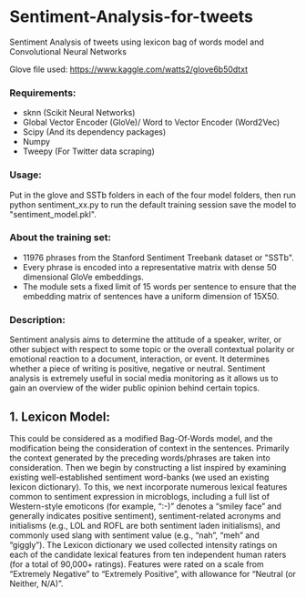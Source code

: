 # Sentiment-Analysis-for-tweets
Sentiment Analysis of tweets using lexicon bag of words model and Convolutional Neural Networks 

Glove file used: https://www.kaggle.com/watts2/glove6b50dtxt

### Requirements:
* sknn (Scikit Neural Networks)
* Global Vector Encoder (GloVe)/ Word to Vector Encoder (Word2Vec)
* Scipy (And its dependency packages)
* Numpy
* Tweepy (For Twitter data scraping)

### Usage:
Put in the glove and SSTb folders in each of the four model folders, then run python sentiment_xx.py
to run the default training session save the model to "sentiment_model.pkl".

### About the training set:
* 11976 phrases from the Stanford Sentiment Treebank dataset or "SSTb". 
* Every phrase is encoded into a representative matrix with dense 50 dimensional GloVe embeddings. 
* The module sets a fixed limit of  15 words per sentence to ensure that the embedding matrix of sentences have a uniform dimension of 15X50.

### Description:
Sentiment analysis aims to determine the attitude of a speaker, writer, or other subject with respect to some topic or
the overall contextual polarity or emotional reaction to a document, interaction, or event. It determines whether a piece of writing is positive,
negative or neutral.
Sentiment analysis is extremely useful in social media monitoring as it allows us to gain an overview of the wider public opinion behind
certain topics. 

## 1. Lexicon Model: 

This could be considered as a modified Bag-Of-Words model, and the
modification being the consideration of context in the sentences. Primarily
the context generated by the preceding words/phrases are taken into
consideration. Then we begin by constructing a list inspired by examining
existing well-established sentiment word-banks (we used an existing
lexicon dictionary). To this, we next incorporate numerous lexical features
common to sentiment expression in microblogs, including a full list of
Western-style emoticons (for example, “:-)” denotes a “smiley face” and
generally indicates positive sentiment), sentiment-related acronyms and
initialisms (e.g., LOL and ROFL are both sentiment laden initialisms), and
commonly used slang with sentiment value (e.g., “nah”, “meh” and
“giggly”). The Lexicon dictionary we used collected intensity ratings on
each of the candidate lexical features from ten independent human raters
(for a total of 90,000+ ratings). Features were rated on a scale from
“Extremely Negative” to “Extremely Positive”, with allowance for “Neutral
(or Neither, N/A)”.
